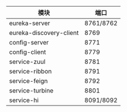 |  模块   | 端口  |
|  ----  | ----  |
| eureka-server  | 8761/8762 |
| eureka-discovery-client  | 8769 |
| config-server  | 8771 |
| config-client  | 8779 |
| service-zuul  | 8781 |
| service-ribbon  | 8791 |
| service-feign  | 8792 |
| service-turbine  | 8801 |
| service-hi  | 8091/8092 |
